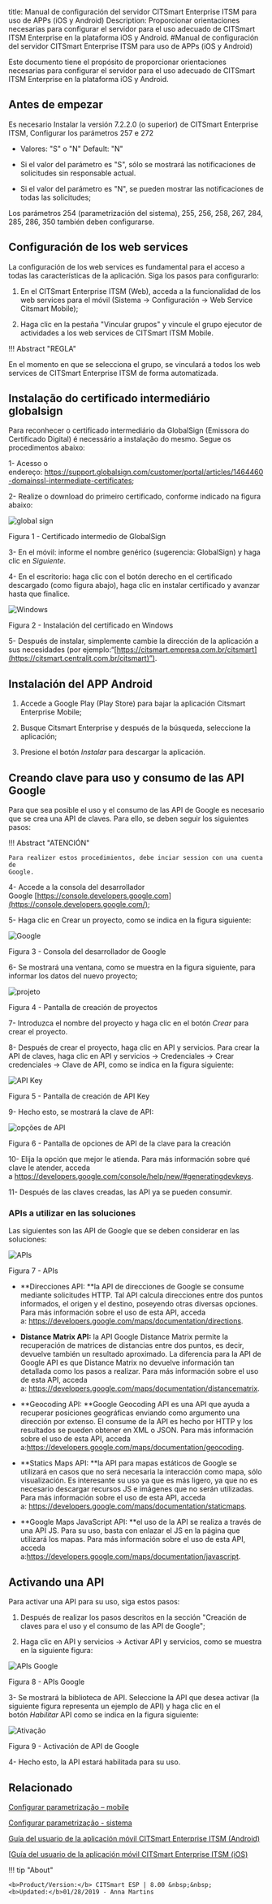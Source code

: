 title: Manual de configuración del servidor CITSmart Enterprise ITSM para uso de APPs (iOS y Android)
Description: Proporcionar orientaciones necesarias para configurar el servidor para el uso adecuado de CITSmart ITSM Enterprise en la plataforma iOS y Android.
#Manual de configuración del servidor CITSmart Enterprise ITSM para uso de APPs (iOS y Android)



Este documento tiene el propósito de proporcionar orientaciones necesarias para
configurar el servidor para el uso adecuado de CITSmart ITSM Enterprise en la
plataforma iOS y Android.

Antes de empezar
-----------

Es necesario Instalar la versión 7.2.2.0 (o superior) de CITSmart Enterprise
ITSM, Configurar los parámetros 257 e 272

-   Valores: "S" o "N" Default: "N"

-   Si el valor del parámetro es "S", sólo se mostrará las notificaciones de
    solicitudes sin responsable actual.

-   Si el valor del parámetro es "N", se pueden mostrar las notificaciones de
    todas las solicitudes;

Los parámetros 254 (parametrización del sistema), 255, 256, 258, 267, 284, 285,
286, 350 también deben configurarse.

Configuración de los web services
---------------

La configuración de los web services es fundamental para el acceso a todas las
características de la aplicación. Siga los pasos para configurarlo:

1.  En el CITSmart Enterprise ITSM (Web), acceda a la funcionalidad de los web
    services para el móvil (Sistema → Configuración → Web Service Citsmart
    Mobile);

2.  Haga clic en la pestaña "Vincular grupos" y vincule el grupo ejecutor de
    actividades a los web services de CITSmart ITSM Mobile.

!!! Abstract "REGLA"

   En el momento en que se selecciona el grupo, se vinculará a todos los web
   services de CITSmart Enterprise ITSM de forma automatizada.

Instalação do certificado intermediário globalsign
--------------------------------------------------

Para reconhecer o certificado intermediário da GlobalSign (Emissora do
Certificado Digital) é necessário a instalação do mesmo. Segue os procedimentos
abaixo:

1-  Acesso o
    endereço: <https://support.globalsign.com/customer/portal/articles/1464460-domainssl-intermediate-certificates>;

2-  Realize o download do primeiro certificado, conforme indicado na figura
    abaixo:

![global sign](images/android-ios-1.jpg)

Figura 1 - Certificado intermedio de GlobalSign

3-  En el móvil: informe el nombre genérico (sugerencia: GlobalSign) y haga clic
    en *Siguiente*.

4-  En el escritorio: haga clic con el botón derecho en el certificado
    descargado (como figura abajo), haga clic en instalar certificado y avanzar
    hasta que finalice.


![Windows](images/android-ios-2.jpg)

Figura 2 - Instalación del certificado en Windows

5-  Después de instalar, simplemente cambie la dirección de la aplicación a sus
    necesidades (por
    ejemplo:“[https://citsmart.empresa.com.br/citsmart](https://citsmart.centralit.com.br/citsmart)”).


## Instalación del APP Android


1.  Accede a Google Play (Play Store) para bajar la aplicación Citsmart
    Enterprise Mobile;

2.  Busque Citsmart Enterprise y después de la búsqueda, seleccione la
    aplicación;

3.  Presione el botón *Instalar* para descargar la aplicación.


## Creando clave para uso y consumo de las API Google

Para que sea posible el uso y el consumo de las API de Google es necesario que
se crea una API de claves. Para ello, se deben seguir los siguientes pasos:

!!! Abstract "ATENCIÓN"

    Para realizer estos procedimientos, debe inciar session con una cuenta de
    Google.


4-  Accede a la consola del desarrollador
    Google [https://console.developers.google.com](https://console.developers.google.com/);

5-  Haga clic en Crear un proyecto, como se indica en la figura siguiente:


![Google](images/android-ios-3.jpg)

Figura 3 - Consola del desarrollador de Google

6-  Se mostrará una ventana, como se muestra en la figura siguiente, para
    informar los datos del nuevo proyecto;


![projeto](images/android-ios-4.jpg)

Figura 4 - Pantalla de creación de proyectos

7-  Introduzca el nombre del proyecto y haga clic en el botón *Crear* para crear
    el proyecto.

8-  Después de crear el proyecto, haga clic en API y servicios. Para crear la
    API de claves, haga clic en API y servicios → Credenciales → Crear
    credenciales → Clave de API, como se indica en la figura siguiente:


![API Key](images/android-ios-5.jpg)

Figura 5 - Pantalla de creación de API Key

9-  Hecho esto, se mostrará la clave de API:

![opções de API](images/android-ios-6.jpg)

Figura 6 - Pantalla de opciones de API de la clave para la creación

10-  Elija la opción que mejor le atienda. Para más información sobre qué clave
    le atender, acceda
    a <https://developers.google.com/console/help/new/#generatingdevkeys>.

11-  Después de las claves creadas, las API ya se pueden consumir.


### APIs a utilizar en las soluciones


Las siguientes son las API de Google que se deben considerar en las soluciones:

![APIs](images/android-ios-7.jpg)

Figura 7 - APIs

-   **Direcciones API: **la API de direcciones de Google se consume mediante
    solicitudes HTTP. Tal API calcula direcciones entre dos puntos informados,
    el origen y el destino, poseyendo otras diversas opciones. Para más
    información sobre el uso de esta API, acceda
    a: <https://developers.google.com/maps/documentation/directions>.

-   **Distance Matrix API:** la API Google Distance Matrix permite la
    recuperación de matrices de distancias entre dos puntos, es decir, devuelve
    también un resultado aproximado. La diferencia para la API de Google API es
    que Distance Matrix no devuelve información tan detallada como los pasos a
    realizar. Para más información sobre el uso de esta API, acceda
    a: <https://developers.google.com/maps/documentation/distancematrix>.

-   **Geocoding API: **Google Geocoding API es una API que ayuda a recuperar
    posiciones geográficas enviando como argumento una dirección por extenso. El
    consume de la API es hecho por HTTP y los resultados se pueden obtener en
    XML o JSON. Para más información sobre el uso de esta API, acceda
    a:<https://developers.google.com/maps/documentation/geocoding>.

-   **Statics Maps API: **la API para mapas estáticos de Google se utilizará en
    casos que no será necesaria la interacción como mapa, sólo visualización. Es
    interesante su uso ya que es más ligero, ya que no es necesario descargar
    recursos JS e imágenes que no serán utilizadas. Para más información sobre
    el uso de esta API, acceda
    a: <https://developers.google.com/maps/documentation/staticmaps>.

-   **Google Maps JavaScript API: **el uso de la API se realiza a través de una
    API JS. Para su uso, basta con enlazar el JS en la página que utilizará los
    mapas. Para más información sobre el uso de esta API, acceda
    a:<https://developers.google.com/maps/documentation/javascript>.


Activando una API
-----------------

Para activar una API para su uso, siga estos pasos:

1.  Después de realizar los pasos descritos en la sección "Creación de claves
    para el uso y el consumo de las API de Google";

2.  Haga clic en API y servicios → Activar API y servicios, como se muestra en
    la siguiente figura:


![APIs Google](images/android-ios-8.jpg)

Figura 8 - APIs Google

3-  Se mostrará la biblioteca de API. Seleccione la API que desea activar (la
    siguiente figura representa un ejemplo de API) y haga clic en el
    botón *Habilitar* API como se indica en la figura siguiente:


![Ativação](images/android-ios-9.jpg)

Figura 9 - Activación de API de Google

4-  Hecho esto, la API estará habilitada para su uso.


Relacionado
-----------

[Configurar parametrização – mobile](/es-es/citsmart-esp-8/platform-administration/parameters-list/configuration-parametrization-mobile.html)

[Configurar parametrização - sistema](/es-es/citsmart-esp-8/platform-administration/parameters-list/configure-parametrization-system.html)

[Guía del usuario de la aplicación móvil CITSmart Enterprise ITSM (Android)](/es-es/citsmart-esp-8/additional-features/mobile-and-field-service/apps/citsmart-app-android.html)

[[Guía del usuario de la aplicación móvil CITSmart Enterprise ITSM (iOS)](/es-es/citsmart-esp-8/additional-features/mobile-and-field-service/apps/citsmart-app-ios.html)



!!! tip "About"

    <b>Product/Version:</b> CITSmart ESP | 8.00 &nbsp;&nbsp;
    <b>Updated:</b>01/28/2019 - Anna Martins


